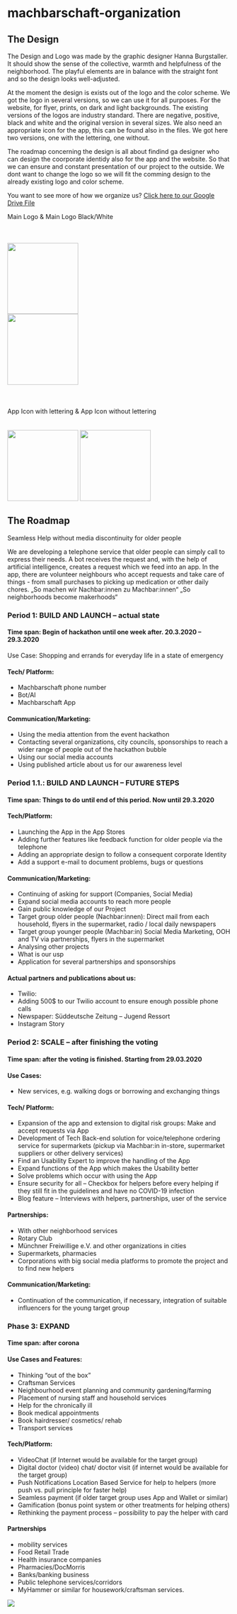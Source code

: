 # machbarschaft-organization

## The Design
The Design and Logo was made by the graphic designer Hanna Burgstaller. It should show the sense of the collective, warmth and helpfulness of the neighborhood. The playful elements are in balance with the straight font and so the design looks well-adjusted.

At the moment the design is exists out of the logo and the color scheme. We got the logo in several versions, so we can use it for all purposes. For the website, for flyer, prints, on dark and light backgrounds. 
The existing versions of the logos are industry standard. There are negative, positive, black and white and the original version in several sizes. 
We also need an appropriate icon for the app, this can be found also in the files. We got here two versions, one with the lettering, one without. 

The roadmap concerning the design is all about findind
ga designer who can design the coorporate identidy also for the app and the website. So that we can ensure and constant presentation of our project to the outside. We dont want to change the logo so we will fit the comming design to the already existing logo and color scheme. 

You want to see more of how we organize us?
<a href="https://drive.google.com/drive/folders/1pc_JIErepIwY-RVFvtj-JaqNG7X1rYhe">Click here to our Google Drive File</a>

Main Logo & Main Logo Black/White<br><br><br><br>
 <span><img src="https://github.com/machbarschaft/machbarschaft-organization/blob/master/DesignElements/Logos/Logo-Black-CMYK-pos-RZ.png" height="160px" width="auto"></span> <br />
 <span><img src="https://github.com/machbarschaft/machbarschaft-organization/blob/master/DesignElements/Logos/Logo-Black-CMYK-RZ.png" height="160px" width="auto"></span><br><br><br><br>
 App Icon with lettering & App Icon without lettering<br><br><br>
  <img src="https://github.com/machbarschaft/machbarschaft-organization/blob/master/DesignElements/Logos/WhatsApp%20Image%202020-03-22%20at%2016.23.39.jpeg" height="160px" width="auto">
    <img src="https://github.com/machbarschaft/machbarschaft-organization/blob/master/DesignElements/Logos/WhatsApp%20Image%202020-03-22%20at%2016.23.39%20(1).jpeg" height="160px" width="auto">

## The Roadmap
 
Seamless Help without media discontinuity for older people
 
We are developing a telephone service that older people can simply call to express their needs. A bot receives the request and, with the help of artificial intelligence, creates a request which we feed into an app. In the app, there are volunteer neighbours who accept requests and take care of things - from small purchases to picking up medication or other daily chores.
„So machen wir Nachbar:innen zu Machbar:innen“
„So neighborhoods become makerhoods“

### Period 1: BUILD AND LAUNCH – actual state
#### Time span: Begin of hackathon until one week after. 20.3.2020 – 29.3.2020
Use Case: 
Shopping and errands for everyday life in a state of emergency

#### Tech/ Platform:

*	Machbarschaft phone number
*	Bot/AI
* Machbarschaft App

#### Communication/Marketing:

*	Using the media attention from the event hackathon
* Contacting several organizations, city councils, sponsorships to reach a wider range of people out of the hackathon bubble
*	Using our social media accounts
*	Using published article about us for our awareness level

### Period 1.1.: BUILD AND LAUNCH – FUTURE STEPS
#### Time span: Things to do until end of this period. Now until 29.3.2020

#### Tech/Platform:

*	Launching the App in the App Stores
*	Adding further features like feedback function for older people via the telephone
*	Adding an appropriate design to follow a consequent corporate Identity 
*	Add a support e-mail to document problems, bugs or questions

#### Communication/Marketing:

*	Continuing of asking for support (Companies, Social Media)
*	Expand social media accounts to reach more people
*	Gain public knowledge of our Project
*	Target group older people (Nachbar:innen): Direct mail from each household, flyers in the supermarket, radio / local daily newspapers
*	Target group younger people (Machbar:in) Social Media Marketing, OOH and TV via partnerships, flyers in the supermarket
*	Analysing other projects
*	What is our usp
*	Application for several partnerships and sponsorships


#### Actual partners and publications about us:

*	Twilio:
*	Adding 500$ to our Twilio account to ensure enough possible phone calls
*	Newspaper: Süddeutsche Zeitung – Jugend Ressort
*	Instagram Story

### Period 2: SCALE – after finishing the voting
#### Time span: after the voting is finished. Starting from 29.03.2020

#### Use Cases:
*	New services, e.g. walking dogs or borrowing and exchanging things

#### Tech/ Platform: 

*	Expansion of the app and extension to digital risk groups: Make and accept requests via App
*	Development of Tech Back-end solution for voice/telephone ordering service for supermarkets (pickup via Machbar:in in-store, supermarket suppliers or other delivery services)
*	Find an Usability Expert to improve the handling of the App
*	Expand functions of the App which makes the Usability better
*	Solve problems which occur with using the App 
*	Ensure security for all – Checkbox for helpers before every helping if they still fit in the guidelines and have no COVID-19 infection
*	Blog feature – Interviews with helpers, partnerships, user of the service

 
#### Partnerships: 

*	With other neighborhood services
*	Rotary Club 
*	Münchner Freiwillige e.V.  and other organizations in cities
*	Supermarkets, pharmacies
*	Corporations with big social media platforms to promote the project and to find new helpers


#### Communication/Marketing: 

*	Continuation of the communication, if necessary, integration of suitable influencers for the young target group

### Phase 3: EXPAND
#### Time span: after corona
 
 
#### Use Cases and Features:

*	 Thinking “out of the box” 
*	Craftsman Services
*	Neighbourhood event planning and community gardening/farming
*	Placement of nursing staff and household services
*	Help for the chronically ill
*	Book medical appointments
*	Book hairdresser/ cosmetics/ rehab
*	Transport services

 
#### Tech/Platform:
 
*	VideoChat (if Internet would be available for the target group)
*	Digital doctor (video) chat/ doctor visit (if internet would be available for the target group)
*	Push Notifications Location Based Service for help to helpers (more push vs. pull principle for faster help)
*	Seamless payment (if older target group uses App and Wallet or similar)
*	Gamification (bonus point system or other treatments for helping others)
*	Rethinking the payment process – possibility to pay the helper with card


#### Partnerships
 
*	mobility services
*	Food Retail Trade
*	Health insurance companies
*	Pharmacies/DocMorris
*	Banks/banking business
*	Public telephone services/corridors
*	MyHammer or similar for housework/craftsman services.


<img src="https://github.com/machbarschaft/machbarschaft-organization/blob/master/Pictures/Project%20Summary%20(3).png">
